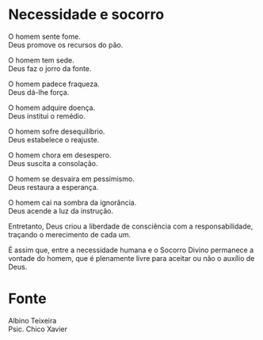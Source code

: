 # Necessidade e socorro

O homem sente fome.  
Deus promove os recursos do pão.

O homem tem sede.  
Deus faz o jorro da fonte.

O homem padece fraqueza.  
Deus dá-lhe força.

O homem adquire doença.  
Deus institui o remédio.

O homem sofre desequilíbrio.  
Deus estabelece o reajuste.

O homem chora em desespero.  
Deus suscita a consolação.

O homem se desvaira em pessimismo.  
Deus restaura a esperança.

O homem cai na sombra da ignorância.  
Deus acende a luz da instrução.

Entretanto, Deus criou a liberdade de consciência com a responsabilidade, traçando o merecimento de cada um.

É assim que, entre a necessidade humana e o Socorro Divino permanece a vontade do homem, que é plenamente livre para aceitar ou não o auxílio de Deus.

# Fonte
Albino Teixeira   
Psic. Chico Xavier

